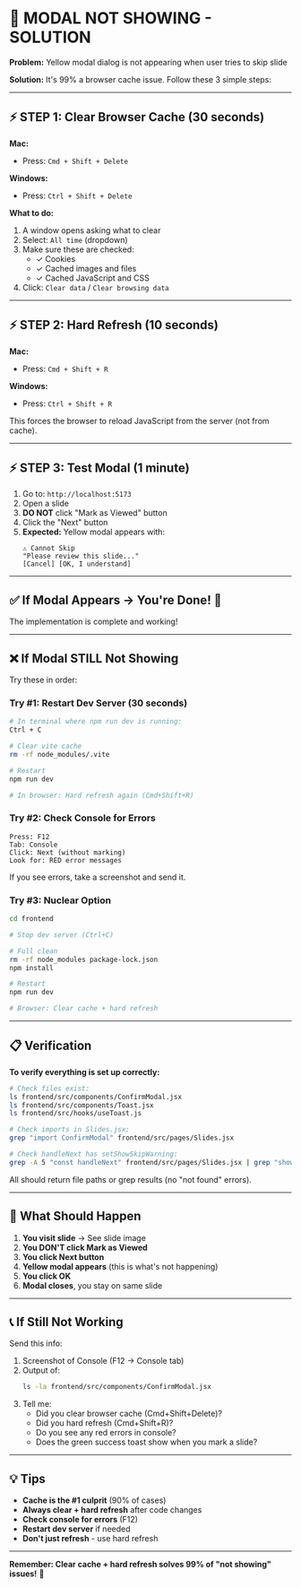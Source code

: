 # 🎯 MODAL NOT SHOWING - SOLUTION

**Problem:** Yellow modal dialog is not appearing when user tries to skip slide

**Solution:** It's 99% a browser cache issue. Follow these 3 simple steps:

---

## ⚡ STEP 1: Clear Browser Cache (30 seconds)

**Mac:**
- Press: `Cmd + Shift + Delete`

**Windows:**
- Press: `Ctrl + Shift + Delete`

**What to do:**
1. A window opens asking what to clear
2. Select: `All time` (dropdown)
3. Make sure these are checked:
   - ✓ Cookies
   - ✓ Cached images and files
   - ✓ Cached JavaScript and CSS
4. Click: `Clear data` / `Clear browsing data`

---

## ⚡ STEP 2: Hard Refresh (10 seconds)

**Mac:**
- Press: `Cmd + Shift + R`

**Windows:**
- Press: `Ctrl + Shift + R`

This forces the browser to reload JavaScript from the server (not from cache).

---

## ⚡ STEP 3: Test Modal (1 minute)

1. Go to: `http://localhost:5173`
2. Open a slide
3. **DO NOT** click "Mark as Viewed" button
4. Click the "Next" button
5. **Expected:** Yellow modal appears with:
   ```
   ⚠️ Cannot Skip
   "Please review this slide..."
   [Cancel] [OK, I understand]
   ```

---

## ✅ If Modal Appears → You're Done! 🎉

The implementation is complete and working!

---

## ❌ If Modal STILL Not Showing

Try these in order:

### Try #1: Restart Dev Server (30 seconds)
```bash
# In terminal where npm run dev is running:
Ctrl + C

# Clear vite cache
rm -rf node_modules/.vite

# Restart
npm run dev

# In browser: Hard refresh again (Cmd+Shift+R)
```

### Try #2: Check Console for Errors
```
Press: F12
Tab: Console
Click: Next (without marking)
Look for: RED error messages
```

If you see errors, take a screenshot and send it.

### Try #3: Nuclear Option
```bash
cd frontend

# Stop dev server (Ctrl+C)

# Full clean
rm -rf node_modules package-lock.json
npm install

# Restart
npm run dev

# Browser: Clear cache + hard refresh
```

---

## 📋 Verification

**To verify everything is set up correctly:**

```bash
# Check files exist:
ls frontend/src/components/ConfirmModal.jsx
ls frontend/src/components/Toast.jsx
ls frontend/src/hooks/useToast.js

# Check imports in Slides.jsx:
grep "import ConfirmModal" frontend/src/pages/Slides.jsx

# Check handleNext has setShowSkipWarning:
grep -A 5 "const handleNext" frontend/src/pages/Slides.jsx | grep "showSkipWarning"
```

All should return file paths or grep results (no "not found" errors).

---

## 🎯 What Should Happen

1. **You visit slide** → See slide image
2. **You DON'T click Mark as Viewed**
3. **You click Next button**
4. **Yellow modal appears** (this is what's not happening)
5. **You click OK**
6. **Modal closes**, you stay on same slide

---

## 📞 If Still Not Working

Send this info:

1. Screenshot of Console (F12 → Console tab)
2. Output of:
   ```bash
   ls -la frontend/src/components/ConfirmModal.jsx
   ```
3. Tell me:
   - Did you clear browser cache (Cmd+Shift+Delete)?
   - Did you hard refresh (Cmd+Shift+R)?
   - Do you see any red errors in console?
   - Does the green success toast show when you mark a slide?

---

## 💡 Tips

- **Cache is the #1 culprit** (90% of cases)
- **Always clear + hard refresh** after code changes
- **Check console for errors** (F12)
- **Restart dev server** if needed
- **Don't just refresh** - use hard refresh

---

**Remember: Clear cache + hard refresh solves 99% of "not showing" issues!** 🧹


